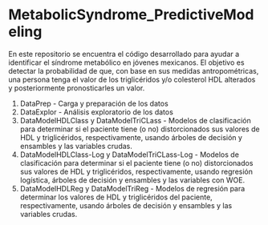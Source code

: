 # MetabolicSyndrome_PredictiveModeling

En este repositorio se encuentra el código desarrollado para ayudar a identificar el síndrome metabólico en jóvenes mexicanos. El objetivo es detectar la probabilidad de que, con base en sus medidas antropométricas, una persona tenga el valor de los triglicéridos y/o colesterol HDL alterados y posteriormente pronosticarles un valor.

1. DataPrep - Carga y preparación de los datos
2. DataExplor - Análisis exploratorio de los datos 
3. DataModelHDLClass y DataModelTriCLass - Modelos de clasificación para determinar si el paciente tiene (o no) distorcionados sus valores de HDL y triglicéridos, respectivamente, usando árboles de decisión y ensambles y las variables crudas.  
4. DataModelHDLClass-Log y DataModelTriCLass-Log  -  Modelos de clasificación para determinar si el paciente tiene (o no) distorcionados sus valores de HDL y triglicéridos, respectivamente, usando regresión logística, árboles de decisión y ensambles y las variables con WOE.
5. DataModelHDLReg y DataModelTriReg - Modelos de regresión para determinar los valores de HDL y triglicéridos del paciente, respectivamente, usando árboles de decisión y ensambles y las variables crudas.
